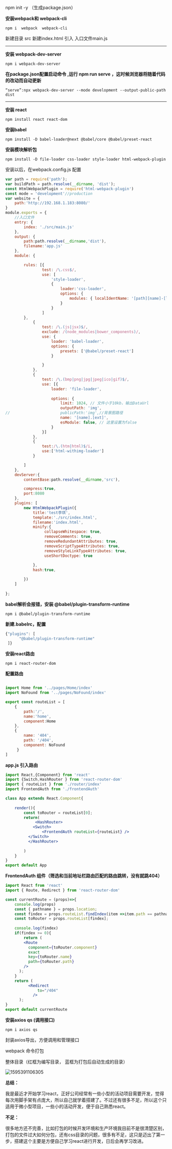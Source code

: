npm init -y （生成package.json）

**安装webpack和 webpack-cli**

`npm i  webpack  webpack-cli`		

新建目录 src  新建index.html 引入	入口文件main.js

------

**安装	webpack-dev-server**

`npm i webpack-dev-server`		

**在package.json配置启动命令	,运行 npm run serve ，这时候浏览器将随着代码的改动而自动更新**

`“serve”:npx webpack-dev-server --mode development --output-public-path dist`

------

**安装	react**

`npm install react react-dom`	

**安装babel**

`npm install -D babel-loader@next @babel/core @babel/preset-react`	

**安装模块解析包**

`npm install -D file-loader css-loader style-loader html-webpack-plugin`

安装以后，在webpack.config.js 配置

```js
var path = require('path');
var buildPath = path.resolve(__dirname, 'dist');
const HtmlWebpackPlugin = require('html-webpack-plugin')
const mode = 'development'//production
var website = {
	path:'http://192.168.1.183:8080/'
}
module.exports = {
	//入口文件
	entry: {
		index: './src/main.js'
	},
	output: {
		path:path.resolve(__dirname,'dist'),
		filename:'app.js'
	},
	module: {

		rules: [{
				test: /\.css$/,
				use: [
					'style-loader',
					{
						loader:'css-loader',
						options: {
							modules: { localIdentName: '[path][name]-[local]-[hash:5]'}
						}
					}
				]
		},
			{
				test: /\.(js|jsx)$/,
				exclude: /(node_modules|bower_components)/,
				use: {
					loader: 'babel-loader',
					options: {
						presets: ['@babel/preset-react']
					}

				}
			},
			{
				test: /\.(bmp|png|jpg|jpeg|ico|gif)$/,
				use: [{
					loader: 'file-loader',
					
					options: {
						limit: 1024, // 文件小于10kb，输出DataUrl
						outputPath: 'img', 
//						publicPath:'img',//背景图路径
						name: '[name].[ext]',
						esModule: false, // 这里设置为false
					}
				}]
			},
			{
				test:/\.(htm|html)$/i,
    			use:['html-withimg-loader']
			}

		]
	},
	devServer:{
		contentBase:path.resolve(__dirname,'src'),

		compress:true,
		port:8080
	},
	plugins: [
        new HtmlWebpackPlugin({
			title:'test李琪',
			template:'./src/index.html',
			filename:'index.html',
			minify:{
				 collapseWhitespace: true,
				 removeComments: true,
				 removeRedundantAttributes: true,
				 removeScriptTypeAttributes: true,
				 removeStyleLinkTypeAttributes: true,
				 useShortDoctype: true
				 
			},
			hash:true,

		})
	]
	
};
```

**babel解析会报错，安装	@babel/plugin-transform-runtime**

`npm i @babel/plugin-transform-runtime`

**新建.babelrc，配置**

```js
{"plugins": [
      "@babel/plugin-transform-runtime"
 ]}
```

**安装react路由**

`npm i react-router-dom`

**配置路由**

```js

import Home from '../pages/Home/index'
import NoFound from '../pages/NoFound/index'

export const routeList = [
	{
		path:'/',
		name:'home',
		component:Home
	},
	{
	    name: '404',
	    path: '/404',
	    component: NoFound
	 }
]
```

**app.js 引入路由**

```jsx
import React,{Component} from 'react'
import {Switch,HashRouter } from 'react-router-dom'
import { routeList } from './router/index'
import FrontendAuth from './frontendAuth'

class App extends React.Component{
	
	render(){
		const toRouter = routeList[0];
		return(
			 <HashRouter>
          	<Switch>
          		<FrontendAuth routeList={routeList} />
          </Switch>
          </HashRouter>
			
		)
	}
}
export default App
```



**FrontendAuth 组件（筛选和当前地址栏路由匹配的路由跳转，没有就跳404）**

```jsx
import React from 'react'
import { Route, Redirect } from 'react-router-dom'

const currentRoute = (props)=>{
	console.log(props)
	const { pathname } = props.location;
	const findex = props.routeList.findIndex(item =>item.path == pathname)
	const toRouter = props.routeList[findex];
	
	console.log(findex)
	if(findex >= 0){
		return (
        <Route
          component={toRouter.component}
          exact
          key={toRouter.name}
          path={toRouter.path}
        />
      );
	}
	return (
          <Redirect
              to="/404"
            />
      );
}
export default currentRoute

```

**安装axios qs (调用接口)**

`npm i axios qs`

封装axios导出，方便调用和管理接口

webpack  命令打包

整体目录（红框为编写目录， 蓝框为打包后自动生成的目录）

![1595391106305](C:\Users\myf\AppData\Roaming\Typora\typora-user-images\1595391106305.png)

**总结：**

​	我是最近才开始学习react，正好公司经常有一些小型的活动项目需要开发，觉得每次用脚手架有点庞大，所以自己就学着搭建了。不过还有很多不足，所以这个只适用于微小型项目，一些小的活动开发，便于自己熟悉react。

**不足：**

​	很多地方还不完善，比如打包的时候开发环境和生产环境我目前不是很清楚区别，打包的文件过大如何分包，还有css目录的问题，很多有不足，这只是迈出了第一步，搭建这个主要是方便自己学习react进行开发，日后会再学习改进。